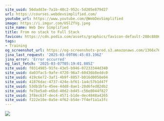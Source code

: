 ```yaml
---
site_uuid: 56dadd3e-7a1b-48c2-952c-5d205e879d27
url: https://courses.webdevsimplified.com/
youtube_url: https://www.youtube.com/@WebDevSimplified
image: https://i.imgur.com/USlZfVg.jpeg
site_name: Web Dev Simplified
title: From no stack to Full Stack
favicon: https://cdn.podia.com/assets/graphics/favicon-default-280c8806cb7f825b1487cbfaf3a6c2b1b5e0557e157241a49a95db1764feb6fb.png
tags:
- Training
og_screenshot_url: https://og-screenshots-prod.s3.amazonaws.com/1366x768/80/false/15cab526471955ea72b77d16c04cfd57cb0cdea5b39662e584e6e9c2cde91427.jpeg
jina_last_request: '2025-03-09T06:45:03.196Z'
jina_error: 'Error occurred'
og_last_fetch: '2025-03-07T05:19:01.805Z'
site_uuid: f0314985-91fe-43e5-b946-07233344d340
site_uuid: da03fac5-9afe-4720-96a7-60436b8eddc0
site_uuid: 419c6e72-3af1-4b9f-8857-b016d0058e04
site_uuid: 41876dac-4737-424e-bf61-1a4c57b1d47f
site_uuid: 53db1bfa-45ee-4dd8-8ae1-28d6fed82db2
site_uuid: fe7be5a0-e6bd-40d2-bd45-c56e8044f827
site_uuid: 3f8ec63f-dec4-4571-b1de-dec4848a4265
site_uuid: f222e10e-0a5e-4f62-b54e-7f4ef1a1a3fc
---
```


![](https://i.imgur.com/USlZfVg.jpeg)
